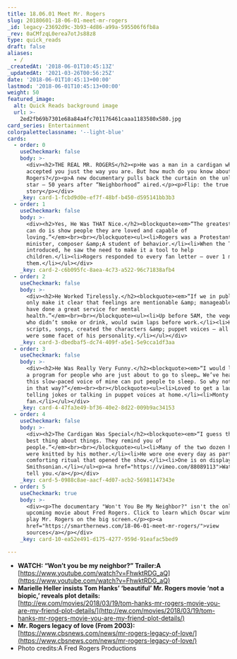 ```yaml
---
title: 18.06.01 Meet Mr. Rogers
slug: 20180601-18-06-01-meet-mr-rogers
_id: legacy-23692d9c-3b93-4d86-a99a-595506f6fb8a
_rev: 0aCMfzqL0erea7otJs88z8
type: quick_reads
draft: false
aliases:
  - /
_createdAt: '2018-06-01T10:45:13Z'
_updatedAt: '2021-03-26T00:56:25Z'
date: '2018-06-01T10:45:13+00:00'
lastmod: '2018-06-01T10:45:13+00:00'
weight: 50
featured_image:
  alt: Quick Reads background image
  url: >-
    2ed2fb69b7301e68a84a4fc701176461caaa1183580x580.jpg
card_series: Entertainment
colorpaletteclassname: '--light-blue'
cards:
  - order: 0
    useCheckmark: false
    body: >-
      <div><h2>THE REAL MR. ROGERS</h2><p>He was a man in a cardigan who
      accepted you just the way you are. But how much do you know about Fred
      Rogers?</p><p>A new documentary pulls back the curtain on the unlikely TV
      star – 50 years after “Neighborhood” aired.</p><p>Flip: the true
      story</p></div>
    _key: card-1-fcbd9d0e-ef7f-48bf-b450-d595141bb3b3
  - order: 1
    useCheckmark: false
    body: >-
      <div><h2>Yes, He Was THAT Nice.</h2><blockquote><em>“The greatest thing we
      can do is show people they are loved and capable of
      loving.”</em><br><br></blockquote><ul><li>Rogers was a Protestant
      minister, composer &amp;A student of behavior.</li><li>When the TV was
      introduced, he saw the need to make it a tool to help
      children.</li><li>Rogers responded to every fan letter – over 1 million of
      them.</li></ul></div>
    _key: card-2-c6b095fc-8aea-4c73-a522-96c71838afb4
  - order: 2
    useCheckmark: false
    body: >-
      <div><h2>He Worked Tirelessly.</h2><blockquote><em>“If we in public TV can
      only make it clear that feelings are mentionable &amp; manageable, we will
      have done a great service for mental
      health.”</em><br><br></blockquote><ul><li>Up before 5AM, the vegetarian,
      who didn’t smoke or drink, would swim laps before work.</li><li>He wrote
      scripts, songs, created the characters &amp; puppet voices – all of which
      were some facet of his personality.</li></ul></div>
    _key: card-3-dbedbaf5-dc74-409f-a5e1-5e9cca1df3aa
  - order: 3
    useCheckmark: false
    body: >-
      <div><h2>He Was Really Very Funny.</h2><blockquote><em>“I would like to do
      a program for people who are just about to go to sleep… We’ve heard that
      this slow-paced voice of mine can put people to sleep. So why not use it
      in that way?”</em><br><br></blockquote><ul><li>Loved to get a laugh
      telling jokes or talking in puppet voices at home.</li><li>Monty Python
      fan.</li></ul></div>
    _key: card-4-47fa3e49-bf36-40e2-8d22-009b9ac34153
  - order: 4
    useCheckmark: false
    body: >-
      <div><h2>The Cardigan Was Special</h2><blockquote><em>“I guess that’s the
      best thing about things. They remind you of
      people.”</em><br><br></blockquote><ul><li>Many of the two dozen he wore
      were knitted by his mother.</li><li>He wore one every day as part of the
      comforting ritual that opened the show.</li><li>One is on display at the
      Smithsonian.</li></ul><p><a href="https://vimeo.com/88089113">Watch him
      tell you.</a></p></div>
    _key: card-5-0988c8ae-aacf-4d07-acb2-56981147343e
  - order: 5
    useCheckmark: true
    body: >-
      <div><p>The documentary "Won't You Be My Neighbor?" isn't the only
      upcoming movie about Fred Rogers. Click to learn which Oscar winner will
      play Mr. Rogers on the big screen.</p><p><a
      href="https://smarthernews.com/18-06-01-meet-mr-rogers/">view
      sources</a></p></div>
    _key: card-10-ea52e491-d175-4277-959d-91eafac5bed9

---
```

* **WATCH: “Won’t you be my neighbor?” Trailer:A**  
[https://www.youtube.com/watch?v=FhwktRDG_aQ](https://www.youtube.com/watch?v=FhwktRDG_aQ)
* **Marielle Heller insists Tom Hanks’ ‘beautiful’ Mr. Rogers movie ‘not a biopic,’ reveals plot details:**  
[http://ew.com/movies/2018/03/19/tom-hanks-mr-rogers-movie-you-are-my-friend-plot-details/](http://ew.com/movies/2018/03/19/tom-hanks-mr-rogers-movie-you-are-my-friend-plot-details/)
* **Mr. Rogers legacy of love (From 2003):**  
[https://www.cbsnews.com/news/mr-rogers-legacy-of-love/](https://www.cbsnews.com/news/mr-rogers-legacy-of-love/)
* Photo credits:A Fred Rogers Productions